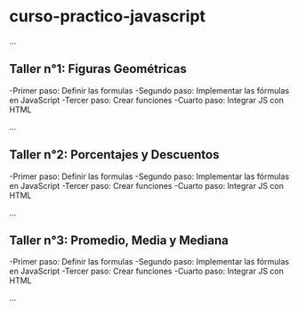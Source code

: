# curso-practico-javascript

...

## Taller n°1: Figuras Geométricas

-Primer paso: Definir las formulas
-Segundo paso: Implementar las fórmulas en JavaScript
-Tercer paso: Crear funciones
-Cuarto paso: Integrar JS con HTML

...

## Taller n°2: Porcentajes y Descuentos

-Primer paso: Definir las formulas
-Segundo paso: Implementar las fórmulas en JavaScript
-Tercer paso: Crear funciones
-Cuarto paso: Integrar JS con HTML

...

## Taller n°3: Promedio, Media y Mediana

-Primer paso: Definir las formulas
-Segundo paso: Implementar las fórmulas en JavaScript
-Tercer paso: Crear funciones
-Cuarto paso: Integrar JS con HTML

...